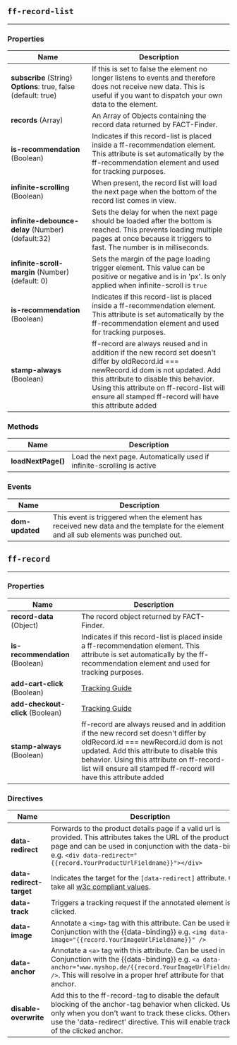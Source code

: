 ## `ff-record-list`
___
### Properties
| Name | Description |
| ---- | ----------- |
| **subscribe**&nbsp;(String) **Options**:&nbsp;true,&nbsp;false (default: true) | If this is set to false the element no longer listens to events and therefore does not receive new data. This is useful if you want to dispatch your own data to the element. |
| **records**&nbsp;(Array)    | An Array of Objects containing the record data returned by FACT-Finder.|
| **is-recommendation** (Boolean)| Indicates if this record-list is placed inside a ff-recommendation element. This attribute is set automatically by the ff-recommendation element and used for tracking purposes.|
| **infinite-scrolling** (Boolean) | When present, the record list will load the next page when the bottom of the record list comes in view.|
| **infinite-debounce-delay** (Number) (default:32) | Sets the delay for when the next page should be loaded after the bottom is reached. This prevents loading multiple pages at once because it triggers to fast. The number is in milliseconds. |
| **infinite-scroll-margin** (Number) (default: 0) |  Sets the margin of the page loading trigger element. This value can be positive or negative and is in 'px'. Is only applied when infinite-scroll is `true` |
| **is-recommendation** (Boolean) | Indicates if this record-list is placed inside a ff-recommendation element. This attribute is set automatically by the ff-recommendation element and used for tracking purposes. |
| **stamp-always** (Boolean) | ff-record are always reused and in addition if the new record set doesn't differ by oldRecord.id === newRecord.id dom is not updated. Add this attribute to disable this behavior. Using this attribute on ff-record-list will ensure all stamped ff-record will have this attribute added |

### Methods

| Name | Description |
| ---- | ----------- |
| **loadNextPage()** | Load the next page. Automatically used if infinite-scrolling is active |

### Events
| Name | Description |
| ---- | ----------- |
| **dom-updated** |  This event is triggered when the element has received new data and the template for the element and all sub elements was punched out. |

## `ff-record`
___
### Properties
| Name | Description |
| ---- | ----------- |
| **record-data** (Object) |  The record object returned by FACT-Finder. |
| **is-recommendation** (Boolean)| Indicates if this record-list is placed inside a ff-recommendation element. This attribute is set automatically by the ff-recommendation element and used for tracking purposes.|
| **add-cart-click** (Boolean)|  [Tracking Guide](/guides/tracking-guide) |
| **add-checkout-click** (Boolean)|  [Tracking Guide](/guides/tracking-guide) |
| **stamp-always** (Boolean) | ff-record are always reused and in addition if the new record set doesn't differ by oldRecord.id === newRecord.id dom is not updated. Add this attribute to disable this behavior. Using this attribute on ff-record-list will ensure all stamped ff-record will have this attribute added |

### Directives
| Name | Description |
| ---- | ----------- |
| **data-redirect** |  Forwards to the product details page if a valid url is provided. This attributes takes the URL of the product detail page and can be used in conjunction with the data-binding e.g. `<div data-redirect="{{record.YourProductUrlFieldname}}"></div>` |
| **data-redirect-target** | Indicates the target for the `[data-redirect]` attribute. Can take all [w3c compliant values](https://www.w3schools.com/TAGS/att_a_target.asp).|
| **data-track** | Triggers a tracking request if the annotated element is clicked. |
| **data-image** | Annotate a `<img>` tag with this attribute. Can be used in Conjunction with the {{data-binding}} e.g. `<img data-image="{{record.YourImageUrlFieldname}}" />`|
| **data-anchor** | Annotate a `<a>` tag with this attribute. Can be used in Conjunction with the {{data-binding}} e.g. `<a data-anchor="www.myshop.de/{{record.YourImageUrlFieldname}}" />`. This will resolve in a proper href attribute for that anchor. |
| **disable-overwrite** | Add this to the ff-record-tag to disable the default blocking of the anchor-tag behavior when clicked. Use this only when you don't want to track these clicks. Otherwise use the 'data-redirect' directive. This will enable tracking of the clicked anchor. |




